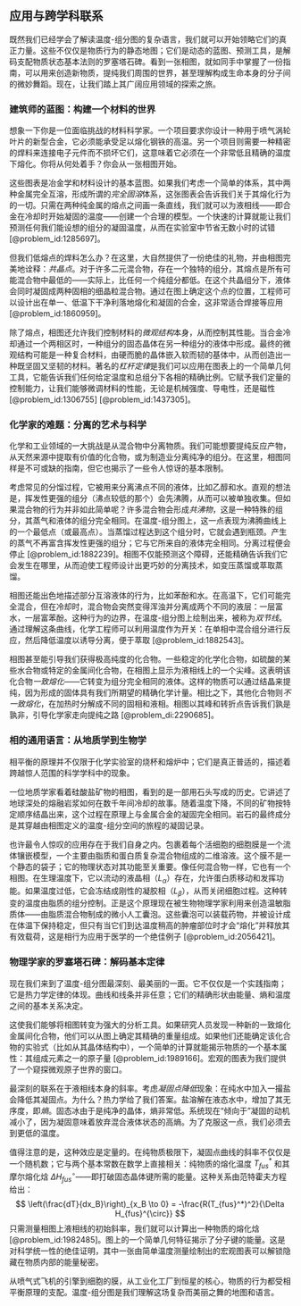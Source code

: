 ## 应用与跨学科联系

既然我们已经学会了解读温度-组分图的复杂语言，我们就可以开始领略它们的真正力量。这些不仅仅是物质行为的静态地图；它们是动态的蓝图、预测工具，是解码支配物质状态基本法则的罗塞塔石碑。看到一张相图，就如同手中掌握了一份指南，可以用来创造新物质，提纯我们周围的世界，甚至理解构成生命本身的分子间的微妙舞蹈。现在，让我们踏上其广阔应用领域的探索之旅。

### 建筑师的蓝图：构建一个材料的世界

想象一下你是一位面临挑战的材料科学家。一个项目要求你设计一种用于喷气涡轮叶片的新型合金，它必须能承受足以熔化钢铁的高温。另一个项目则需要一种精密的焊料来连接电子元件而不损坏它们，这意味着它必须在一个非常低且精确的温度下熔化。你将从何处着手？你会从一张相图开始。

这些图表是冶金学和材料设计的基本蓝图。如果我们考虑一个简单的体系，其中两种金属完全互溶，形成所谓的*完全固溶*体系，这张图表会告诉我们关于其熔化行为的一切。只需在两种纯金属的熔点之间画一条直线，我们就可以为液相线——即合金在冷却时开始凝固的温度——创建一个合理的模型。一个快速的计算就能让我们预测任何我们能设想的组分的凝固温度，从而在实验室中节省无数小时的试错 [@problem_id:1285697]。

但我们低熔点的焊料怎么办？在这里，大自然提供了一份绝佳的礼物，并由相图完美地诠释：*共晶点*。对于许多二元混合物，存在一个独特的组分，其熔点是所有可能混合物中最低的——实际上，比任何一个纯组分都低。在这个共晶组分下，液体会同时凝固成两种固相的细晶粒混合物。通过在图上确定这个点的位置，工程师可以设计出在单一、低温下干净利落地熔化和凝固的合金，这非常适合焊接等应用 [@problem_id:1860959]。

除了熔点，相图还允许我们控制材料的*微观结构*本身，从而控制其性能。当合金冷却通过一个两相区时，一种组分的固态晶体在另一种组分的液体中形成。最终的微观结构可能是一种复合材料，由硬而脆的晶体嵌入软而韧的基体中，从而创造出一种既坚固又坚韧的材料。著名的*杠杆定律*是我们可以应用在图表上的一个简单几何工具，它能告诉我们任何给定温度和总组分下各相的精确比例。它赋予我们定量的控制能力，让我们能够微调材料的性能，无论是机械强度、导电性，还是磁性 [@problem_id:1306755] [@problem_id:1437305]。

### 化学家的难题：分离的艺术与科学

化学和工业领域的一大挑战是从混合物中分离物质。我们可能想要提纯反应产物，从天然来源中提取有价值的化合物，或为制造业分离纯净的组分。在这里，相图同样是不可或缺的指南，但它也揭示了一些令人惊讶的基本限制。

考虑常见的分馏过程，它被用来分离沸点不同的液体，比如乙醇和水。直观的想法是，挥发性更强的组分（沸点较低的那个）会先沸腾，从而可以被单独收集。但如果混合物的行为并非如此简单呢？许多混合物会形成*共沸物*，这是一种特殊的组分，其蒸气和液体的组分完全相同。在温度-组分图上，这一点表现为沸腾曲线上的一个最低点（或最高点）。当蒸馏过程达到这个组分时，它就会遇到瓶颈。产生的蒸气不再富含挥发性更强的组分；它与它所来自的液体完全相同。分离过程便会停止 [@problem_id:1882239]。相图不仅能预测这个障碍，还能精确告诉我们它会发生在哪里，从而迫使工程师设计出更巧妙的分离技术，如变压蒸馏或萃取蒸馏。

相图还能出色地描述部分互溶液体的行为，比如苯酚和水。在高温下，它们可能完全混合，但在冷却时，混合物会突然变得浑浊并分离成两个不同的液层：一层富水，一层富苯酚。这种行为的边界，在温度-组分图上绘制出来，被称为*双节线*。通过理解这条曲线，化学工程师可以利用温度作为开关：在单相中混合组分进行反应，然后降低温度以诱导分离，便于萃取 [@problem_id:1882543]。

相图甚至能引导我们获得极高纯度的化合物。一些稳定的化学化合物，如硫酸的某些水合物或特定的金属间化合物，在相图上显示为液相线上的一个尖峰。这表明该化合物*一致熔化*——它转变为组分完全相同的液体。这样的物质可以通过结晶来提纯，因为形成的固体具有我们所期望的精确化学计量。相比之下，其他化合物则*不一致熔化*，在加热时分解成不同的固相和液相。相图以其峰和转折点告诉我们孰是孰非，引导化学家走向提纯之路 [@problem_di:2290685]。

### 相的通用语言：从地质学到生物学

相平衡的原理并不仅限于化学实验室的烧杯和熔炉中；它们是真正普适的，描述着跨越惊人范围的科学学科中的现象。

一位地质学家看着硅酸盐矿物的相图，看到的是一部用石头写成的历史。它讲述了地球深处的熔融岩浆如何在数千年间冷却的故事。随着温度下降，不同的矿物按特定顺序结晶出来，这个过程在原理上与金属合金的凝固完全相同。岩石的最终成分是其穿越由相图定义的温度-组分空间的旅程的凝固记录。

也许最令人惊叹的应用存在于我们自身之内。包裹着每个活细胞的细胞膜是一个流体镶嵌模型，一个主要由脂质和蛋白质复杂混合物组成的二维溶液。这个膜不是一个静态的袋子；它的物理状态对其功能至关重要。像任何混合物一样，它也有一个相图。在生理温度下，它以流动的液晶相（$L_{\alpha}$）存在，允许蛋白质移动和发挥功能。如果温度过低，它会冻结成刚性的凝胶相（$L_{\beta}$），从而关闭细胞过程。这种转变的温度由脂质的组分控制。正是这个原理现在被生物物理学家利用来创造温敏脂质体——由脂质混合物制成的微小人工囊泡。这些囊泡可以装载药物，并被设计成在体温下保持稳定，但只有当它们到达温度稍高的肿瘤部位时才会“熔化”并释放其有效载荷，这是相行为应用于医学的一个绝佳例子 [@problem_id:2056421]。

### 物理学家的罗塞塔石碑：解码基本定律

现在我们来到了温度-组分图最深刻、最美丽的一面。它不仅仅是一个实践指南；它是热力学定律的体现。曲线和线条并非任意；它们的精确形状由能量、熵和温度之间的基本关系决定。

这使我们能够将相图转变为强大的分析工具。如果研究人员发现一种新的一致熔化金属间化合物，他们可以从图上确定其精确的重量组成。如果他们还能确定该化合物的实验式（比如从其晶体结构中），一个简单的计算就能揭示物质的一个基本属性：其组成元素之一的原子量 [@problem_id:1989166]。宏观的图表为我们提供了一个窥探微观原子世界的窗口。

最深刻的联系在于液相线本身的斜率。考虑*凝固点降低*现象：在纯水中加入一撮盐会降低其凝固点。为什么？热力学给了我们答案。盐溶解在液态水中，增加了其无序度，即*熵*。固态冰由于是纯净的晶体，熵非常低。系统现在“倾向于”凝固的动机减小了，因为凝固意味着放弃混合液体状态的高熵。为了克服这一点，我们必须去到更低的温度。

值得注意的是，这种效应是定量的。在纯物质极限下，凝固点曲线的斜率不仅仅是一个随机数；它与两个基本常数在数学上直接相关：纯物质的熔化温度 $T_{fus}^*$ 和其摩尔熔化焓 $\Delta H_{fus}^{\circ}$——即打破固态晶体键所需的能量。这种关系由范特霍夫方程给出：
$$ \left(\frac{dT}{dx_B}\right)_{x_B \to 0} = -\frac{R(T_{fus}^*)^2}{\Delta H_{fus}^{\circ}} $$
只需测量相图上液相线的初始斜率，我们就可以计算出一种物质的熔化焓 [@problem_id:1982485]。图上的一个简单几何特征揭示了分子键的能量。这是对科学统一性的绝佳证明，其中一张由简单温度测量绘制出的宏观图表可以解锁隐藏在物质内部的能量秘密。

从喷气式飞机的引擎到细胞的膜，从工业化工厂到恒星的核心，物质的行为都受相平衡原理的支配。温度-组分图是我们理解这场复杂而美丽之舞的地图和语言。